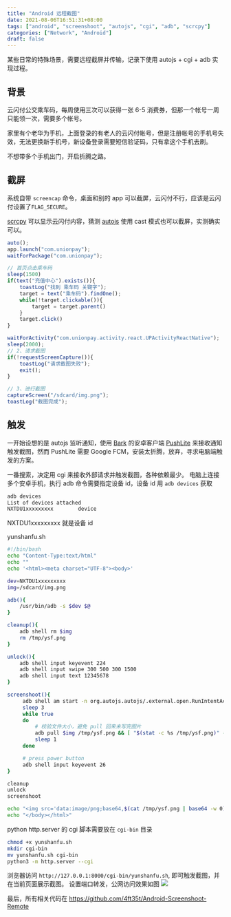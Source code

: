 ```yaml
---
title: "Android 远程截图"
date: 2021-08-06T16:51:31+08:00
tags: ["android", "screenshoot", "autojs", "cgi", "adb", "scrcpy"]
categories: ["Network", "Android"]
draft: false
---
```

某些日常的特殊场景，需要远程截屏并传输，记录下使用 autojs + cgi + adb 实现过程。
<!--more-->

## 背景
云闪付公交乘车码，每周使用三次可以获得一张 6-5 消费券，但那一个帐号一周只能领一次，需要多个帐号。

家里有个老华为手机，上面登录的有老人的云闪付帐号，但是注册帐号的手机号失效，无法更换新手机号，新设备登录需要短信验证码，只有拿这个手机去刷。

不想带多个手机出门，开启折腾之路。

## 截屏
系统自带 `screencap` 命令，桌面和别的 app 可以截屏，云闪付不行，应该是云闪付设置了`FLAG_SECURE`。

[scrcpy](https://github.com/Genymobile/scrcpy) 可以显示云闪付内容，猜测 [autojs](https://github.com/Ericwyn/Auto.js) 使用 cast 模式也可以截屏，实测确实可以。
```js
auto();
app.launch("com.unionpay");
waitForPackage("com.unionpay");

// 首页点击乘车码
sleep(1500)
if(text("充值中心").exists()){
    toastLog("找到 乘车码 关键字");
    target = text("乘车码").findOne();
    while(!target.clickable()){
        target = target.parent()
    }
    target.click()
}

waitForActivity("com.unionpay.activity.react.UPActivityReactNative");
sleep(2000);
// 2、请求截图
if(!requestScreenCapture()){
    toastLog("请求截图失败");
    exit();
}

// 3、进行截图
captureScreen("/sdcard/img.png");
toastLog("截图完成");
```

## 触发
一开始设想的是 autojs 监听通知，使用 [Bark](https://github.com/Finb/Bark) 的安卓客户端 [PushLite](https://github.com/xlvecle/PushLite) 来接收通知触发截图，然而 PushLite 需要 Google FCM，安装太折腾，放弃，寻求电脑端触发的方案。

一番搜索，决定用 cgi 来接收外部请求并触发截图，各种依赖最少。
电脑上连接多个安卓手机，执行 adb 命令需要指定设备 id，设备 id 用 `adb devices` 获取
```bash
adb devices
List of devices attached
NXTDU1xxxxxxxxx        device
```
NXTDU1xxxxxxxxx 就是设备 id

yunshanfu.sh
```bash
#!/bin/bash
echo "Content-Type:text/html"
echo ""
echo '<html><meta charset="UTF-8"><body>'

dev=NXTDU1xxxxxxxxx
img=/sdcard/img.png

adb(){
    /usr/bin/adb -s $dev $@
}

cleanup(){
    adb shell rm $img
    rm /tmp/ysf.png
}

unlock(){
    adb shell input keyevent 224
    adb shell input swipe 300 500 300 1500
    adb shell input text 12345678
}

screenshoot(){
     adb shell am start -n org.autojs.autojs/.external.open.RunIntentActivity -d /sdcard/Scripts/ysf.js
     sleep 3
     while true
     do
         # 校验文件大小，避免 pull 回来未写完图片
         adb pull $img /tmp/ysf.png && [ "$(stat -c %s /tmp/ysf.png)" -ge 300000 ] && break
         sleep 1
     done

     # press power button
     adb shell input keyevent 26
}

cleanup
unlock
screenshoot

echo "<img src='data:image/png;base64,$(cat /tmp/ysf.png | base64 -w 0)'>"
echo "</body></html>"
```

python http.server 的 cgi 脚本需要放在 `cgi-bin` 目录
```bash
chmod +x yunshanfu.sh
mkdir cgi-bin
mv yunshanfu.sh cgi-bin
python3 -m http.server --cgi
```
浏览器访问 `http://127.0.0.1:8000/cgi-bin/yunshanfu.sh`, 即可触发截图，并在当前页面展示截图。
设置端口转发，公网访问效果如图
![](https://cdn.jsdelivr.net/gh/4ft35t/images@blog/img/2021/IMG_0317.jpg)

最后，所有相关代码在 https://github.com/4ft35t/Android-Screenshoot-Remote
